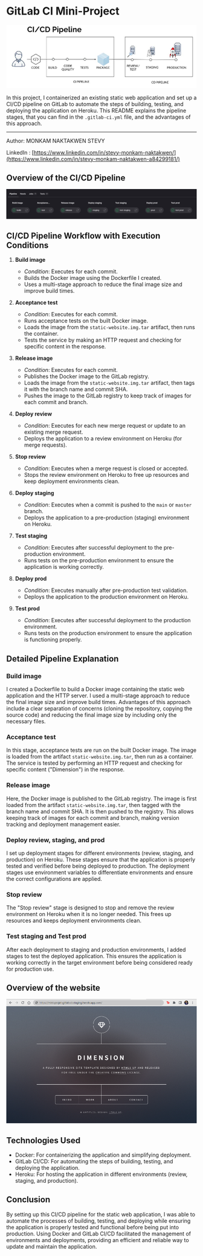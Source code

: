 # GitLab CI Mini-Project

![pipeline ci/cd](images/pipeline-ci-cd.jpeg "pipeline ci/cd")

In this project, I containerized an existing static web application and set up a CI/CD pipeline on GitLab to automate the steps of building, testing, and deploying the application on Heroku. This README explains the pipeline stages, that you can find in the `.gitlab-ci.yml` file, and the advantages of this approach.

---

Author: MONKAM NAKTAKWEN STEVY

LinkedIn : [https://www.linkedin.com/in/stevy-monkam-naktakwen/](https://www.linkedin.com/in/stevy-monkam-naktakwen-a84299181/)

## Overview of the CI/CD Pipeline

![pipeline ci/cd](images/Gitlab-CI_pipeline.png "pipeline ci/cd")

## CI/CD Pipeline Workflow with Execution Conditions

1. **Build image**
   - *Condition*: Executes for each commit.
   - Builds the Docker image using the Dockerfile I created.
   - Uses a multi-stage approach to reduce the final image size and improve build times.
   
2. **Acceptance test**
   - *Condition*: Executes for each commit.
   - Runs acceptance tests on the built Docker image.
   - Loads the image from the `static-website.img.tar` artifact, then runs the container.
   - Tests the service by making an HTTP request and checking for specific content in the response.

3. **Release image**
   - *Condition*: Executes for each commit.
   - Publishes the Docker image to the GitLab registry.
   - Loads the image from the `static-website.img.tar` artifact, then tags it with the branch name and commit SHA.
   - Pushes the image to the GitLab registry to keep track of images for each commit and branch.

4. **Deploy review**
   - *Condition*: Executes for each new merge request or update to an existing merge request.
   - Deploys the application to a review environment on Heroku (for merge requests).
   
5. **Stop review**
   - *Condition*: Executes when a merge request is closed or accepted.
   - Stops the review environment on Heroku to free up resources and keep deployment environments clean.

6. **Deploy staging**
   - *Condition*: Executes when a commit is pushed to the `main` or `master` branch.
   - Deploys the application to a pre-production (staging) environment on Heroku.
   
7. **Test staging**
   - *Condition*: Executes after successful deployment to the pre-production environment.
   - Runs tests on the pre-production environment to ensure the application is working correctly.
   
8. **Deploy prod**
   - *Condition*: Executes manually after pre-production test validation.
   - Deploys the application to the production environment on Heroku.
   
9. **Test prod**
   - *Condition*: Executes after successful deployment to the production environment.
   - Runs tests on the production environment to ensure the application is functioning properly.


## Detailed Pipeline Explanation

### Build image

I created a Dockerfile to build a Docker image containing the static web application and the HTTP server. I used a multi-stage approach to reduce the final image size and improve build times. Advantages of this approach include a clear separation of concerns (cloning the repository, copying the source code) and reducing the final image size by including only the necessary files.

### Acceptance test

In this stage, acceptance tests are run on the built Docker image. The image is loaded from the artifact `static-website.img.tar`, then run as a container. The service is tested by performing an HTTP request and checking for specific content ("Dimension") in the response.

### Release image

Here, the Docker image is published to the GitLab registry. The image is first loaded from the artifact `static-website.img.tar`, then tagged with the branch name and commit SHA. It is then pushed to the registry. This allows keeping track of images for each commit and branch, making version tracking and deployment management easier.

### Deploy review, staging, and prod

I set up deployment stages for different environments (review, staging, and production) on Heroku. These stages ensure that the application is properly tested and verified before being deployed to production. The deployment stages use environment variables to differentiate environments and ensure the correct configurations are applied.

### Stop review

The "Stop review" stage is designed to stop and remove the review environment on Heroku when it is no longer needed. This frees up resources and keeps deployment environments clean.

### Test staging and Test prod

After each deployment to staging and production environments, I added stages to test the deployed application. This ensures the application is working correctly in the target environment before being considered ready for production use.

## Overview of the website


![webapp](images/webapp.png "webapp")


## Technologies Used

- Docker: For containerizing the application and simplifying deployment.
- GitLab CI/CD: For automating the steps of building, testing, and deploying the application.
- Heroku: For hosting the application in different environments (review, staging, and production).

## Conclusion

By setting up this CI/CD pipeline for the static web application, I was able to automate the processes of building, testing, and deploying while ensuring the application is properly tested and functional before being put into production. Using Docker and GitLab CI/CD facilitated the management of environments and deployments, providing an efficient and reliable way to update and maintain the application.
